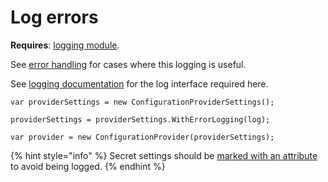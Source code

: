 # Log errors

**Requires**: [logging module](../modules/logging.md).

See [error handling](../concepts-and-basics/error-handling.md) for cases where this logging is useful.

See [logging documentation](https://vostok.gitbook.io/logging/) for the log interface required here. 

```text
var providerSettings = new ConfigurationProviderSettings();

providerSettings = providerSettings.WithErrorLogging(log);

var provider = new ConfigurationProvider(providerSettings);
```

{% hint style="info" %}
Secret settings should be [marked with an attribute](make-settings-secret.md) to avoid being logged.
{% endhint %}

